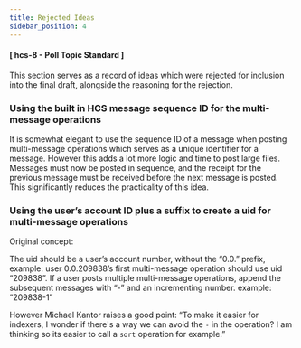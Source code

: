 ```yaml
---
title: Rejected Ideas
sidebar_position: 4
---
```


#### [ hcs-8 - Poll Topic Standard ]

This section serves as a record of ideas which were rejected for inclusion into the final draft, alongside the reasoning for the rejection.

### Using the built in HCS message sequence ID for the multi-message operations

It is somewhat elegant to use the sequence ID of a message when posting multi-message operations which serves as a unique identifier for a message. However this adds a lot more logic and time to post large files. Messages must now be posted in sequence, and the receipt for the previous message must be received before the next message is posted. This significantly reduces the practicality of this idea.

### Using the user’s account ID plus a suffix to create a uid for multi-message operations

Original concept:

The uid should be a user’s account number, without the “0.0.” prefix, example: user 0.0.209838’s first multi-message operation should use uid “209838”.
If a user posts multiple multi-message operations, append the subsequent messages with “-” and an incrementing number. example: “209838-1”

However Michael Kantor raises a good point: “To make it easier for indexers, I wonder if there's a way we can avoid the `-` in the operation? I am thinking so its easier to call a `sort` operation for example.”
